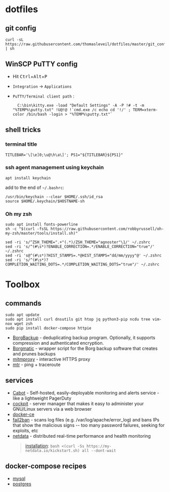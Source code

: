 # dotfiles

git config
----------

    curl -sL https://raw.githubusercontent.com/thomasleveil/dotfiles/master/git_config.sh | sh



WinSCP PuTTY config
-------------------

- Hit <kbd>Ctrl</kbd>+<kbd>Alt</kbd>+<kbd>P</kbd>
- `Integration` → `Applications`
- `PuTTY/Terminal client path` : 

        C:\bin\kitty.exe -load "Default Settings" -A -P !# -t -m "%TEMP%\putty.txt" !U@!@ !`cmd.exe /c echo cd '!/' ; TERM=xterm-color /bin/bash -login > "%TEMP%\putty.txt"`


shell tricks
------------

### terminal title 

    TITLEBAR='\[\e]0;\u@\h\a\]'; PS1="${TITLEBAR}${PS1}"
    
### ssh agent management using keychain

    apt install keychain
    
add to the end of `~/.bashrc`:

    /usr/bin/keychain --clear $HOME/.ssh/id_rsa
    source $HOME/.keychain/$HOSTNAME-sh
  
### Oh my zsh

    sudo apt install fonts-powerline
    sh -c "$(curl -fsSL https://raw.githubusercontent.com/robbyrussell/oh-my-zsh/master/tools/install.sh)"

    sed -ri 's/^ZSH_THEME=".+"(.*)/ZSH_THEME="agnoster"\1/' ~/.zshrc
    sed -ri 's/^(#\s*)?ENABLE_CORRECTION=.*/ENABLE_CORRECTION="true"/' ~/.zshrc
    sed -ri 's@^(#\s*)?HIST_STAMPS=.*@HIST_STAMPS="dd/mm/yyyy"@' ~/.zshrc
    sed -ri 's/^(#\s*)?COMPLETION_WAITING_DOTS=.*/COMPLETION_WAITING_DOTS="true"/' ~/.zshrc
    

# Toolbox

## commands

    sudo apt update
    sudo apt install curl dnsutils git htop jq python3-pip ncdu tree vim-nox wget zsh 
    sudo pip install docker-compose httpie

- [BorgBackup](https://borgbackup.readthedocs.io/en/stable/installation.html) - deduplicating backup program. Optionally, it supports compression and authenticated encryption.
- [Borgmatic](https://github.com/witten/borgmatic) - wrapper script for the Borg backup software that creates and prunes backups
- [mitmproxy](https://github.com/mitmproxy/mitmproxy/) - interactive HTTPS proxy
- [mtr](https://www.bitwizard.nl/mtr/) - ping + traceroute

## services

- [Cabot](https://cabotapp.com/) - Self-hosted, easily-deployable monitoring and alerts service - like a lightweight PagerDuty
- [cockpit](https://cockpit-project.org/running.html#debian) - server manager that makes it easy to administer your GNU/Linux servers via a web browser
- [docker-ce](https://docs.docker.com/install/linux/docker-ce/ubuntu/)
- [fail2ban](https://www.fail2ban.org) - scans log files (e.g. /var/log/apache/error_log) and bans IPs that show the malicious signs -- too many password failures, seeking for exploits, etc
- [netdata](https://my-netdata.io/) - distributed real-time performance and health monitoring 
    > [installation](https://github.com/firehol/netdata/wiki/Installation#linux-one-liner): `bash <(curl -Ss https://my-netdata.io/kickstart.sh) all --dont-wait`

## docker-compose recipes

- [mysql](doco/mysql/)
- [postgres](doco/postgres/)

